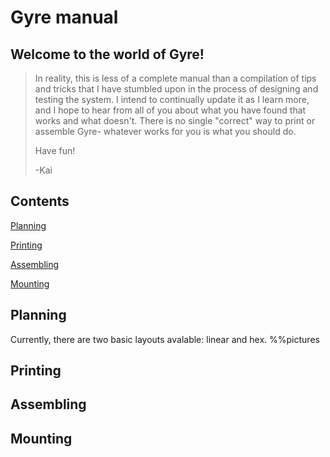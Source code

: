 # Gyre manual
## Welcome to the world of Gyre!
> In reality, this is less of a complete manual than a compilation of tips and tricks that I have stumbled upon in the process of designing and testing the system. I intend to continually update it as I learn more, and I hope to hear from all of you about what you have found that works and what doesn't. There is no single "correct" way to print or assemble Gyre- whatever works for you is what you should do. 
>
> Have fun!
>
> -Kai

## Contents
[Planning](#planning)

[Printing](#printing)

[Assembling](#assembling)

[Mounting](#mounting)

## Planning
Currently, there are two basic layouts avalable: linear and hex.
%%pictures


## Printing

## Assembling

## Mounting